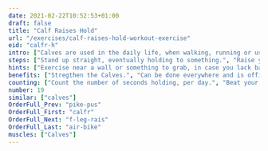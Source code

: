 ```yaml
---
date: 2021-02-22T10:52:53+01:00
draft: false
title: "Calf Raises Hold"
url: "/exercises/calf-raises-hold-workout-exercise"
eid: "calfr-h"
intro: ["Calves are used in the daily life, when walking, running or using stairs. Standing in your toes is an easy exercise to strengthen your calves.."]
steps: ["Stand up straight, eventually holding to something.", "Raise your heels until you are standing on your toes.", "Stay in this position."]
hints: ["Exercise near a wall or something to grab, in case you lack balance."]
benefits: ["Stregthen the Calves.", "Can be done everywhere and is office friendly."]
counting: ["Count the number of seconds holding, per day.", "Beat your own record, holding a few seconds linger than the previous record.", "Get used to stand on your toes in specific situations, such as waiting for something, while cooking, watching tv commercials or in the elevator."]
number: 19
similar: ["calves"]
OrderFull_Prev: "pike-pus"
OrderFull_First: "calfr"
OrderFull_Next: "f-leg-rais"
OrderFull_Last: "air-bike"
muscles: ["Calves"]
---
```

